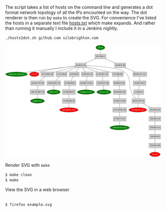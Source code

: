 The script takes a list of hosts on the command line and generates a dot format
network topology of all the IPs encounted on the way. The dot renderer is then
run by ```make``` to create the SVG. For convenience I've listed the hosts in a
separate text file [hosts.txt](hosts.txt) which make expands. And rather than
running it manually I include it in a Jenkins nightly.


```bash
./hosts2dot.sh github.com silobrighton.com
```

![](example.svg)

Render SVG with ```make```
```bash
$ make clean
$ make
```

View the SVG in a web browser
```bash

$ firefox example.svg
```
